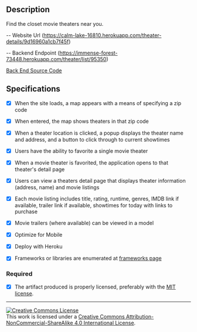 ## Description

Find the closet movie theaters near you.

-- Website Url
(https://calm-lake-16810.herokuapp.com/theater-details/9d16960a1cb7f45f)

-- Backend Endpoint
(https://immense-forest-73448.herokuapp.com/theater/list/95350)

[Back End Source Code](https://github.com/jrob8577/witty-trumpeter-back)

## Specifications

- [X] When the site loads, a map appears with a means of specifying a zip code  

- [X] When entered, the map shows theaters in that zip code

- [X] When a theater location is clicked, a popup displays the theater name and address, and a button to click through to current showtimes

- [X] Users have the ability to favorite a single movie theater

- [X] When a movie theater is favorited, the application opens to that theater's detail page

- [X] Users can view a theaters detail page that displays theater information (address, name) and movie listings

- [X] Each movie listing includes title, rating, runtime, genres, IMDB link if available, trailer link if available, showtimes for today with links to purchase

- [X] Movie trailers (where available) can be viewed in a model

- [X] Optimize for Mobile

- [X] Deploy with Heroku

- [X] Frameworks or libraries are enumerated at [frameworks page](STACK.md)

### Required

- [X] The artifact produced is properly licensed, preferably with the [MIT license][mit-license].

---

<!-- LICENSE -->

<a rel="license" href="http://creativecommons.org/licenses/by-nc-sa/4.0/"><img alt="Creative Commons License" style="border-width:0" src="https://i.creativecommons.org/l/by-nc-sa/4.0/80x15.png" /></a>
<br />This work is licensed under a <a rel="license" href="http://creativecommons.org/licenses/by-nc-sa/4.0/">Creative Commons Attribution-NonCommercial-ShareAlike 4.0 International License</a>.

[mit-license]: https://opensource.org/licenses/MIT
